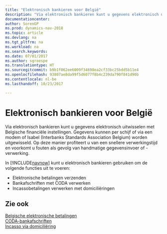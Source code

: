 ```yaml
---
title: "Elektronisch bankieren voor België"
description: "Via elektronisch bankieren kunt u gegevens elektronisch uitwisselen met Belgische financiële instellingen. Gegevens kunnen per schijf of via een modem of Isabel (Interbanks Standards Association Belgium) worden uitgewisseld. Op deze manier profiteert u van een snellere verwerkingstijd en voorkomt u fouten als gevolg van handmatige gegevensinvoer of -verwerking."
documentationcenter: 
author: SorenGP
ms.prod: dynamics-nav-2018
ms.topic: article
ms.devlang: na
ms.tgt_pltfrm: na
ms.workload: na
ms.search.keywords: 
ms.date: 07/01/2017
ms.author: sgroespe
ms.translationtype: HT
ms.sourcegitcommit: b9b1f062ee6009f34698ea2cf33bc25bdd5b11e4
ms.openlocfilehash: 93807ae8da99f5d6077f8b4c239da790f841d90b
ms.contentlocale: nl-be
ms.lasthandoff: 10/23/2017

---
```

# <a name="belgian-electronic-banking"></a>Elektronisch bankieren voor België
Via elektronisch bankieren kunt u gegevens elektronisch uitwisselen met Belgische financiële instellingen. Gegevens kunnen per schijf of via een modem of Isabel (Interbanks Standards Association Belgium) worden uitgewisseld. Op deze manier profiteert u van een snellere verwerkingstijd en voorkomt u fouten als gevolg van handmatige gegevensinvoer of -verwerking.  

In [!INCLUDE[navnow](../../includes/navnow_md.md)] kunt u elektronisch bankieren gebruiken om de volgende functies uit te voeren:  

- Elektronische betalingen verzenden  
- Bankafschriften met CODA verwerken  
- Incassobetalingen verwerken met domiciliëringen  

## <a name="see-also"></a>Zie ook  
 [Belgische elektronische betalingen](belgian-electronic-payments.md)   
 [CODA-bankafschriften](coda-bank-statements.md)   
 [Incasso via domiciliëring](direct-debit-using-domiciliation.md)

